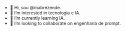- 👋 Hi, sou @mabrezende.
- 👀 I’m interested in tecnologia e IA.
- 🌱 I’m currently learning IA.
- 💞️ I’m looking to collaborate on engenharia de prompt.
<!---
mabrezende/mabrezende is a ✨ special ✨ repository because its `README.md` (this file) appears on your GitHub profile.
You can click the Preview link to take a look at your changes.
--->
